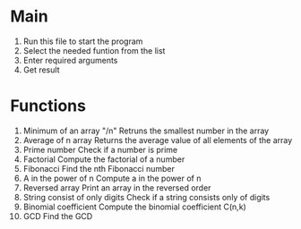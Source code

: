 # Main
1. Run this file to start the program
2. Select the needed funtion from the list
3. Enter required arguments
4. Get result

# Functions
1. Minimum of an array "/n"
Retruns the smallest number in the array
2. Average of n array
Returns the average value of all elements of the array
3. Prime number
Check if a number is prime
4. Factorial
Compute the factorial of a number
5. Fibonacci
Find the nth Fibonacci number
6. A in the power of n
Compute a in the power of n
7. Reversed array
Print an array in the reversed order
8. String consist of only digits
Check if a string consists only of digits
9. Binomial coefficient
Compute the binomial coefficient C(n,k)
10. GCD
Find the GCD
